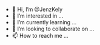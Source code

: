 - 👋 Hi, I’m @JenzKely
- 👀 I’m interested in ...
- 🌱 I’m currently learning ...
- 💞️ I’m looking to collaborate on ...
- 📫 How to reach me ...

<!---
JenzKely/JenzKely is a ✨ special ✨ repository because its `README.md` (this file) appears on your GitHub profile.
You can click the Preview link to take a look at your changes.
--->
